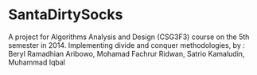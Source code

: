 # SantaDirtySocks
A project for Algorithms Analysis and Design (CSG3F3) course on the 5th semester in 2014. Implementing divide and conquer methodologies, by : Beryl Ramadhian Aribowo, Mohamad Fachrur Ridwan, Satrio Kamaludin, Muhammad Iqbal
